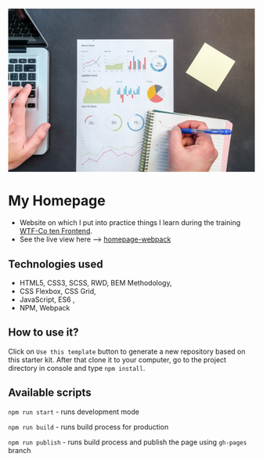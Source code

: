 ![cover](gh/homepage.jpg)

# My Homepage 

- Website on which I put into practice things I learn during the training [WTF-Co ten Frontend](https://cotenfrontend.pl/).
- See the live view here --> [homepage-webpack](https://kamil-siwiec.github.io/homepage-webpack/)

## Technologies used

- HTML5, CSS3, SCSS, RWD, BEM Methodology,
- CSS Flexbox, CSS Grid,
- JavaScript, ES6 ,
- NPM, Webpack

## How to use it?

Click on `Use this template` button to generate a new repository based on this starter kit. After that clone it to your computer, go to the project directory in console and type `npm install`.

## Available scripts

`npm run start` - runs development mode

`npm run build` - runs build process for production

`npm run publish` - runs build process and publish the page using `gh-pages` branch

